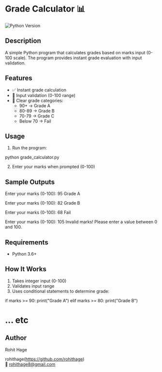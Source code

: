 # Grade Calculator 📊

![Python Version](https://img.shields.io/badge/python-3.6%2B-blue)

## Description
A simple Python program that calculates grades based on marks input (0-100 scale). The program provides instant grade evaluation with input validation.

## Features
- ✅ Instant grade calculation
- 🔢 Input validation (0-100 range)
- 📝 Clear grade categories:
  - 90+ → Grade A
  - 80-89 → Grade B
  - 70-79 → Grade C
  - Below 70 → Fail

## Usage
1. Run the program:

python grade_calculator.py

2. Enter your marks when prompted (0-100)

## Sample Outputs

Enter your marks (0-100): 95
Grade A


Enter your marks (0-100): 82
Grade B


Enter your marks (0-100): 68
Fail


Enter your marks (0-100): 105
Invalid marks! Please enter a value between 0 and 100.


## Requirements
- Python 3.6+

## How It Works
1. Takes integer input (0-100)
2. Validates input range
3. Uses conditional statements to determine grade:

if marks >= 90:
    print("Grade A")
elif marks >= 80:
    print("Grade B")
# ... etc


## Author
Rohit Hage

rohithage(https://github.com/rohithage)  
📧 rohithage8@gmail.com
